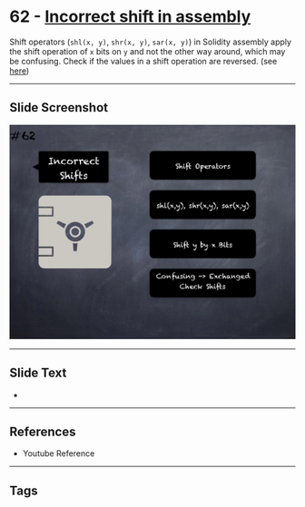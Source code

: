 # 62 - [Incorrect shift in assembly](Incorrect%20shift%20in%20assembly.md)
Shift operators (`shl(x, y)`, `shr(x, y)`, `sar(x, y)`) in Solidity assembly apply the shift operation of `x` bits on `y` and not the other way around, which may be confusing. Check if the values in a shift operation are reversed. (see [here](https://github.com/crytic/slither/wiki/Detector-Documentation#incorrect-shift-in-assembly))
___
## Slide Screenshot
![062.png](../images/pitfalls_and_best_practices101/062.png)
___
## Slide Text
- 
___
## References
- Youtube Reference
___
## Tags